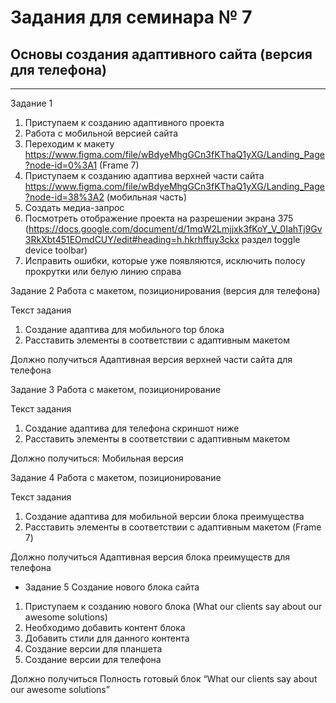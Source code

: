 # Задания для семинара № 7
## Основы создания адаптивного сайта (версия для телефона)
---
Задание 1

1.	Приступаем к созданию адаптивного проекта 
2.	Работа с мобильной версией сайта
3.	Переходим к макету https://www.figma.com/file/wBdyeMhgGCn3fKThaQ1yXG/Landing_Page?node-id=0%3A1 (Frame 7)
4.	Приступаем к созданию адаптива верхней части сайта https://www.figma.com/file/wBdyeMhgGCn3fKThaQ1yXG/Landing_Page?node-id=38%3A2 (мобильная часть)
5.	Создать медиа-запрос
6.	Посмотреть отображение проекта на разрешении экрана 375 (https://docs.google.com/document/d/1mqW2Lmjjxk3fKoY_V_0IahTj9Gv3RkXbt451EOmdCUY/edit#heading=h.hkrhffuy3ckx раздел toggle device toolbar)
7.	Исправить ошибки, которые уже появляются, исключить полосу прокрутки или белую линию справа

Задание 2
Работа с макетом, позиционирования (версия для телефона)

Текст задания 
1.	Создание адаптива для мобильного top блока 
2.	Расставить элементы в соответствии с адаптивным макетом 

Должно получиться
Адаптивная версия верхней части сайта для телефона


Задание 3
Работа с макетом, позиционирование

Текст задания 
1.	Создание адаптива для телефона скриншот ниже
2.	Расставить элементы в соответствии с адаптивным макетом 

Должно получиться:
Мобильная версия

Задание 4
Работа с макетом, позиционирование

Текст задания 
1.	Создание адаптива для мобильной версии блока преимущества
2.	Расставить элементы в соответствии с адаптивным макетом (Frame 7)

Должно получиться
Адаптивная версия блока преимуществ для телефона

* Задание 5
Создание нового блока сайта

1.	Приступаем к созданию нового блока (What our clients say about our awesome solutions)
2.	Необходимо добавить контент блока
3.	Добавить стили для данного контента
4.	Создание версии для планшета
5.	Создание версии для телефона

Должно получиться
Полность готовый блок “What our clients say about our awesome solutions”



